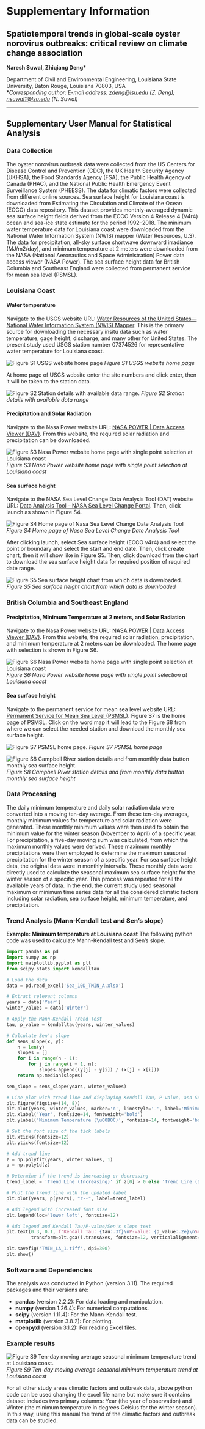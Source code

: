 # Supplementary Information

## Spatiotemporal trends in global-scale oyster norovirus outbreaks: critical review on climate change association
**Naresh Suwal, Zhiqiang Deng\***

Department of Civil and Environmental Engineering, Louisiana State University, Baton Rouge, Louisiana 70803, USA  
**Corresponding author: E-mail address: zdeng@lsu.edu (Z. Deng); nsuwal1@lsu.edu (N. Suwal)*

---

## Supplementary User Manual for Statistical Analysis

### Data Collection
The oyster norovirus outbreak data were collected from the US Centers for Disease Control and Prevention (CDC), the UK Health Security Agency (UKHSA), the Food Standards Agency (FSA), the Public Health Agency of Canada (PHAC), and the National Public Health Emergency Event Surveillance System (PHEESS). The data for climatic factors were collected from different online sources. Sea surface height for Louisiana coast is downloaded from Estimating the Circulation and Climate of the Ocean (ECCO) data repository. This dataset provides monthly-averaged dynamic sea surface height fields derived from the ECCO Version 4 Release 4 (V4r4) ocean and sea-ice state estimate for the period 1992–2018. The minimum water temperature data for Louisiana coast were downloaded from the National Water Information System (NWIS) mapper (Water Resources, U.S). The data for precipitation, all-sky surface shortwave downward irradiance (MJ/m2/day), and minimum temperature at 2 meters were downloaded from the NASA (National Aeronautics and Space Administration) Power data access viewer (NASA Power). The sea surface height data for British Columbia and Southeast England were collected from permanent service for mean sea level (PSMSL).

### Louisiana Coast
#### Water temperature

Navigate to the USGS website URL: [Water Resources of the United States—National Water Information System (NWIS) Mapper](https://waterdata.usgs.gov/nwis). This is the primary source for downloading the necessary insitu data such as water temperature, gage height, discharge, and many other for United States. The present study used USGS station number 07374526 for representative water temperature for Louisiana coast. 


![Figure S1 USGS website home page](Figure%20S1%20USGS%20website%20home%20page.png)
_Figure S1 USGS website home page_

At home page of USGS website enter the site numbers and click enter, then it will be taken to the station data. 


![Figure S2 Station details with available data range.](Figure%20S2%20Station%20details%20with%20available%20data%20range.png)
_Figure S2 Station details with available data range_

#### Precipitation and Solar Radiation

Navigate to the Nasa Power website URL: [NASA POWER | Data Access Viewer (DAV)](https://power.larc.nasa.gov/data-access-viewer/). From this website, the required solar radiation and precipitation can be downloaded. 


![Figure S3 Nasa Power website home page with single point selection at Louisiana coast](Figure%20S3%20Nasa%20Power%20website%20home%20page%20with%20single%20point%20selection%20at%20Louisiana%20coast.png)
_Figure S3 Nasa Power website home page with single point selection at Louisiana coast_

#### Sea surface height

Navigate to the NASA Sea Level Change Data Analysis Tool (DAT) website URL: [Data Analysis Tool – NASA Sea Level Change Portal](https://sealevel.nasa.gov/data/data-analysis-tool). Then, click launch as shown in Figure S4.


![Figure S4 Home page of Nasa Sea Level Change Date Analysis Tool](Figure%20S4%20Home%20page%20of%20Nasa%20Sea%20Level%20Change%20Date%20Analysis%20Tool.png)
_Figure S4 Home page of Nasa Sea Level Change Date Analysis Tool_

After clicking launch, select Sea surface height  (ECCO v4r4) and select the point or boundary and select the start and end date. Then, click create chart, then it will show like in Figure S5. Then, click download from the chart to download the sea surface height data for required position of required date range.


![Figure S5 Sea surface height chart from which data is downloaded.](Figure%20S5%20Sea%20surface%20height%20chart%20from%20which%20data%20is%20downloaded.png)
_Figure S5 Sea surface height chart from which data is downloaded_

### British Columbia and Southeast England
#### Precipitation, Minimum Temperature at 2 meters, and Solar Radiation

Navigate to the Nasa Power website URL: [NASA POWER | Data Access Viewer (DAV)](https://power.larc.nasa.gov/data-access-viewer/). From this website, the required solar radiation, precipitation, and minimum temperature at 2 meters can be downloaded. The home page with selection is shown in Figure S6.


![Figure S6 Nasa Power website home page with single point selection at Louisiana coast](Figure%20S6%20Nasa%20Power%20website%20home%20page%20with%20single%20point%20selection.png)
_Figure S6 Nasa Power website home page with single point selection at Louisiana coast_

#### Sea surface height

Navigate to the permanent service for mean sea level website URL: [Permanent Service for Mean Sea Level (PSMSL)](https://www.psmsl.org/). Figure S7 is the home page of PSMSL. Click on the word map it will lead to the Figure S8 from where we can select the needed station and download the monthly sea surface height. 


![Figure S7 PSMSL home page.](Figure%20S7%20PSMSL%20home%20page.png)
_Figure S7 PSMSL home page_


![Figure S8 Campbell River station details and from monthly data button monthly sea surface height.](Figure_S8_Campbell_River.png)
_Figure S8 Campbell River station details and from monthly data button monthly sea surface height_

### Data Processing
The daily minimum temperature and daily solar radiation data were converted into a moving ten-day average. From these ten-day averages, monthly minimum values for temperature and solar radiation were generated. These monthly minimum values were then used to obtain the minimum value for the winter season (November to April) of a specific year. For precipitation, a five-day moving sum was calculated, from which the maximum monthly values were derived. These maximum monthly precipitations were then employed to determine the maximum seasonal precipitation for the winter season of a specific year. For sea surface height data, the original data were in monthly intervals. These monthly data were directly used to calculate the seasonal maximum sea surface height for the winter season of a specific year. This process was repeated for all the available years of data. In the end, the current study used seasonal maximum or minimum time series data for all the considered climatic factors including solar radiation, sea surface height, minimum temperature, and precipitation. 

### Trend Analysis (Mann-Kendall test and Sen’s slope)
**Example: Minimum temperature at Louisiana coast**
The following python code was used to calculate Mann-Kendall test and Sen’s slope.

```python
import pandas as pd
import numpy as np
import matplotlib.pyplot as plt
from scipy.stats import kendalltau

# Load the data
data = pd.read_excel('Sea_10D_TMIN_A.xlsx')

# Extract relevant columns
years = data['Year']
winter_values = data['Winter']

# Apply the Mann-Kendall Trend Test
tau, p_value = kendalltau(years, winter_values)

# Calculate Sen's slope
def sens_slope(x, y):
	n = len(y)
	slopes = []
	for i in range(n - 1):
		for j in range(i + 1, n):
			slopes.append((y[j] - y[i]) / (x[j] - x[i]))
	return np.median(slopes)

sen_slope = sens_slope(years, winter_values)

# Line plot with trend line and displaying Kendall Tau, P-value, and Sen's slope
plt.figure(figsize=(14, 8))
plt.plot(years, winter_values, marker='o', linestyle='-', label='Minimum Temperature(TMIN)')
plt.xlabel('Year', fontsize=14, fontweight='bold')
plt.ylabel('Minimum Temperature (\u00B0C)', fontsize=14, fontweight='bold')

# Set the font size of the tick labels
plt.xticks(fontsize=12)
plt.yticks(fontsize=12)

# Add trend line
z = np.polyfit(years, winter_values, 1)
p = np.poly1d(z)

# Determine if the trend is increasing or decreasing
trend_label = 'Trend Line (Increasing)' if z[0] > 0 else 'Trend Line (Decreasing)'

# Plot the trend line with the updated label
plt.plot(years, p(years), "r--", label=trend_label)

# Add legend with increased font size
plt.legend(loc='lower left', fontsize=12)

# Add legend and Kendall Tau/P-value/Sen's slope text
plt.text(0.3, 0.1, f'Kendall Tau: {tau:.3f}\nP-value: {p_value:.2e}\nSen\'s Slope: {sen_slope:.3f}', 
		 transform=plt.gca().transAxes, fontsize=12, verticalalignment='top')

plt.savefig('TMIN_LA_1.tiff', dpi=300)
plt.show()
```

### Software and Dependencies
The analysis was conducted in Python (version 3.11). The required packages and their versions are:
- **pandas** (version 2.2.2): For data loading and manipulation.
- **numpy** (version 1.26.4): For numerical computations.
- **scipy** (version 1.11.4): For the Mann-Kendall test.
- **matplotlib** (version 3.8.2): For plotting.
- **openpyxl** (version 3.1.2): For reading Excel files.

### Example results


![Figure S9 Ten-day moving average seasonal minimum temperature trend at Louisiana coast.](Figure%20S9%20Ten-day%20moving%20average%20seasonal%20minimum%20temperature%20trend%20at%20Louisiana%20coast.png)
_Figure S9 Ten-day moving average seasonal minimum temperature trend at Louisiana coast_

For all other study areas climatic factors and outbreak data, above python code can be used changing the excel file name but make sure it contains dataset includes two primary columns: Year (the year of observation) and Winter (the minimum temperature in degrees Celsius for the winter season). In this way, using this manual the trend of the climatic factors and outbreak data can be studied. 

